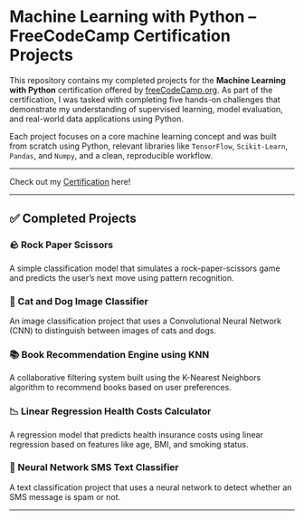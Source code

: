# Machine Learning with Python – FreeCodeCamp Certification Projects

This repository contains my completed projects for the **Machine Learning with Python** certification offered by [freeCodeCamp.org](https://www.freecodecamp.org/). As part of the certification, I was tasked with completing five hands-on challenges that demonstrate my understanding of supervised learning, model evaluation, and real-world data applications using Python.

Each project focuses on a core machine learning concept and was built from scratch using Python, relevant libraries like `TensorFlow`, `Scikit-Learn`, `Pandas`, and `Numpy`, and a clean, reproducible workflow.

---
Check out my [Certification](https://www.freecodecamp.org/certification/fccad7f82ea-5cfc-40bf-8f87-ff8d401f30c0/machine-learning-with-python-v7) here!

---

## ✅ Completed Projects

### 🪨 Rock Paper Scissors
A simple classification model that simulates a rock-paper-scissors game and predicts the user’s next move using pattern recognition.

### 🐶 Cat and Dog Image Classifier
An image classification project that uses a Convolutional Neural Network (CNN) to distinguish between images of cats and dogs.

### 📚 Book Recommendation Engine using KNN
A collaborative filtering system built using the K-Nearest Neighbors algorithm to recommend books based on user preferences.

### 📉 Linear Regression Health Costs Calculator
A regression model that predicts health insurance costs using linear regression based on features like age, BMI, and smoking status.

### 📩 Neural Network SMS Text Classifier
A text classification project that uses a neural network to detect whether an SMS message is spam or not.

---
